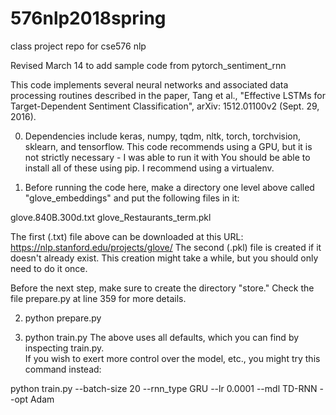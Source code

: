 # 576nlp2018spring
class project repo for cse576 nlp

Revised March 14 to add sample code from pytorch_sentiment_rnn

This code implements several neural networks and associated data processing routines
described in the paper, Tang et al., "Effective LSTMs for Target-Dependent Sentiment Classification",
arXiv: 1512.01100v2 (Sept. 29, 2016).

0. Dependencies include keras, numpy, tqdm, nltk, torch, torchvision, sklearn, and tensorflow.
This code recommends using a GPU, but it is not strictly necessary - I was able to run it with
You should be able to install all of these using pip.  I recommend using a virtualenv.

1. Before running the code here, make a directory one level above
called "glove_embeddings" and put the following files in it:

glove.840B.300d.txt
glove_Restaurants_term.pkl

The first (.txt) file above can be downloaded at this URL:
https://nlp.stanford.edu/projects/glove/
The second (.pkl) file is created if it doesn't already exist.  This creation might
take a while, but you should only need to do it once.

Before the next step, make sure to create the directory "store."  Check the file prepare.py at line 359 for more details.

2. python prepare.py

3. python train.py
The above uses all defaults, which you can find by inspecting train.py.  
If you wish to exert more control over the model, etc., you might try this command instead:

python train.py --batch-size 20 --rnn_type GRU --lr 0.0001 --mdl TD-RNN --opt Adam
